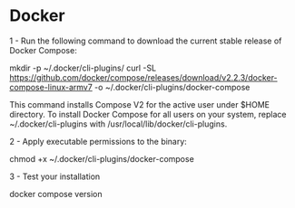 # Docker

1 - Run the following command to download the current stable release of Docker Compose:

 mkdir -p ~/.docker/cli-plugins/
 curl -SL https://github.com/docker/compose/releases/download/v2.2.3/docker-compose-linux-armv7 -o ~/.docker/cli-plugins/docker-compose
 
This command installs Compose V2 for the active user under $HOME directory. To install Docker Compose for all users on your system, replace ~/.docker/cli-plugins with /usr/local/lib/docker/cli-plugins.

2 - Apply executable permissions to the binary:

 chmod +x ~/.docker/cli-plugins/docker-compose

 3 - Test your installation

 docker compose version
